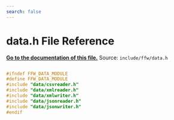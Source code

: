 ```yaml
---
search: false
---
```


# data.h File Reference

**[Go to the documentation of this file.](data_8h.md)**
Source: `include/ffw/data.h`

    
    
    
    
    
    
    
    
    
    
```cpp

#ifndef FFW_DATA_MODULE
#define FFW_DATA_MODULE
#include "data/csvreader.h"
#include "data/xmlreader.h"
#include "data/xmlwriter.h"
#include "data/jsonreader.h"
#include "data/jsonwriter.h"
#endif
```


    
  
